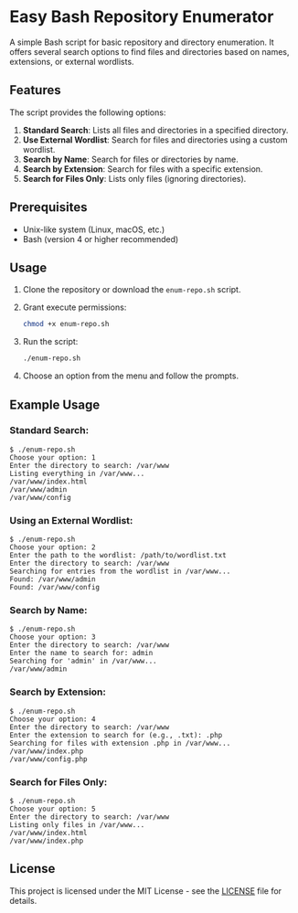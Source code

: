# Easy Bash Repository Enumerator

A simple Bash script for basic repository and directory enumeration. It offers several search options to find files and directories based on names, extensions, or external wordlists.

## Features

The script provides the following options:

1. **Standard Search**: Lists all files and directories in a specified directory.
2. **Use External Wordlist**: Search for files and directories using a custom wordlist.
3. **Search by Name**: Search for files or directories by name.
4. **Search by Extension**: Search for files with a specific extension.
5. **Search for Files Only**: Lists only files (ignoring directories).

## Prerequisites

- Unix-like system (Linux, macOS, etc.)
- Bash (version 4 or higher recommended)

## Usage

1. Clone the repository or download the `enum-repo.sh` script.
2. Grant execute permissions:
   ```bash
   chmod +x enum-repo.sh
   ```
3. Run the script:
   ```bash
   ./enum-repo.sh
   ```

4. Choose an option from the menu and follow the prompts.

## Example Usage

### Standard Search:
```
$ ./enum-repo.sh
Choose your option: 1
Enter the directory to search: /var/www
Listing everything in /var/www...
/var/www/index.html
/var/www/admin
/var/www/config
```

### Using an External Wordlist:
```
$ ./enum-repo.sh
Choose your option: 2
Enter the path to the wordlist: /path/to/wordlist.txt
Enter the directory to search: /var/www
Searching for entries from the wordlist in /var/www...
Found: /var/www/admin
Found: /var/www/config
```

### Search by Name:
```
$ ./enum-repo.sh
Choose your option: 3
Enter the directory to search: /var/www
Enter the name to search for: admin
Searching for 'admin' in /var/www...
/var/www/admin
```

### Search by Extension:
```
$ ./enum-repo.sh
Choose your option: 4
Enter the directory to search: /var/www
Enter the extension to search for (e.g., .txt): .php
Searching for files with extension .php in /var/www...
/var/www/index.php
/var/www/config.php
```

### Search for Files Only:
```
$ ./enum-repo.sh
Choose your option: 5
Enter the directory to search: /var/www
Listing only files in /var/www...
/var/www/index.html
/var/www/index.php
```

## License

This project is licensed under the MIT License - see the [LICENSE](LICENSE) file for details.
